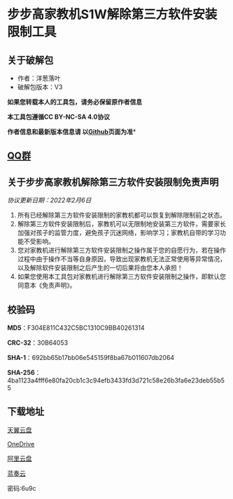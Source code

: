 # 步步高家教机S1W解除第三方软件安装限制工具

## 关于破解包
- 作者：洋葱落叶
- 破解包版本：V3

**如果您转载本人的工具包，请务必保留原作者信息**

**本工具包遵循CC BY-NC-SA 4.0协议**

**作者信息和最新版本信息请 以[Github](https://github.com/ycly2333/EEBBK_package_tool/blob/main/S1W.md)页面为准***

## [QQ群](QQ_Group.md)

## 关于步步高家教机解除第三方软件安装限制免责声明
*协议更新日期：2022年2月6日*
1. 所有已经解除第三方软件安装限制的家教机都可以恢复到解除限制前之状态。
2. 解除第三方软件安装限制后，家教机可以无限制地安装第三方软件，需要家长加强对孩子的监管力度，避免孩子沉迷网络，影响学习；家教机自带的学习功能不受影响。
3. 您对家教机进行解除第三方软件安装限制之操作属于您的自愿行为，若在操作过程中由于操作不当等自身原因，导致出现家教机无法正常使用等异常情况，以及解除软件安装限制之后产生的一切后果将由您本人承担！
4. 如果您使用本工具包对家教机进行解除第三方软件安装限制之操作，即默认您同意本《免责声明》。

## 校验码
**MD5**：F304E811C432C5BC1310C9BB40261314

**CRC-32**：30B64053

**SHA-1**：692bb65b17bb06e545159f8ba67b011607db2064

**SHA-256**：4ba1123a4fff6e80fa20cb1c3c94efb3433fd3d721c58e26b3fa6e23deb55b55

## 下载地址
[天翼云盘](https://cloud.189.cn/t/BJJjIjieI3ia)

[OneDrive](https://dljz-my.sharepoint.com/:f:/g/personal/ycly_nii_ink/EniG14UgBTJPsKCpVVuInssBMlGQUAhXUFru4bsfEUOCBg?e=qKR4qn)

[阿里云盘](https://www.aliyundrive.com/s/pWP7ovfsTJ5)

[蓝奏云](https://ycly.lanzouw.com/b0amqti6h)

密码:6u9c
